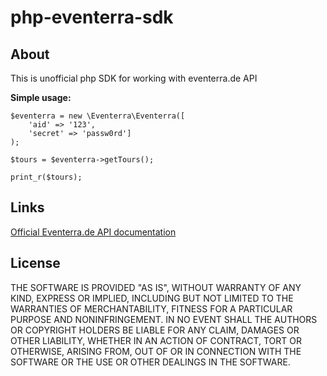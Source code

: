 
# php-eventerra-sdk  
## About
This is unofficial php SDK for working with eventerra.de API

**Simple usage:**  
  

    $eventerra = new \Eventerra\Eventerra([  
	    'aid' => '123',
	    'secret' => 'passw0rd']
    );  
    
    $tours = $eventerra->getTours();  
    
    print_r($tours);

## Links
[Official Eventerra.de API documentation](https://eventerra.de/api/help.php)

## License
THE SOFTWARE IS PROVIDED "AS IS", WITHOUT WARRANTY OF ANY KIND, EXPRESS OR IMPLIED, INCLUDING BUT NOT LIMITED TO THE WARRANTIES OF MERCHANTABILITY, FITNESS FOR A PARTICULAR PURPOSE AND NONINFRINGEMENT. IN NO EVENT SHALL THE AUTHORS OR COPYRIGHT HOLDERS BE LIABLE FOR ANY CLAIM, DAMAGES OR OTHER LIABILITY, WHETHER IN AN ACTION OF CONTRACT, TORT OR OTHERWISE, ARISING FROM, OUT OF OR IN CONNECTION WITH THE SOFTWARE OR THE USE OR OTHER  DEALINGS IN THE SOFTWARE.